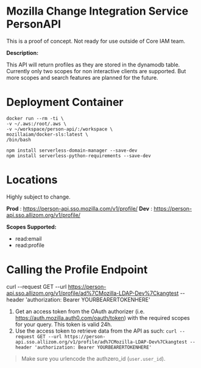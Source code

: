 # Mozilla Change Integration Service PersonAPI

This is a proof of concept.  Not ready for use outside of Core IAM team.

__Description:__

This API will return profiles as they are stored in the dynamodb table.  Currently only two scopes for non
interactive clients are supported.  But more scopes and search features are planned for the future.

# Deployment Container

```
docker run --rm -ti \
-v ~/.aws:/root/.aws \
-v ~/workspace/person-api/:/workspace \
mozillaiam/docker-sls:latest \
/bin/bash

npm install serverless-domain-manager --save-dev
npm install serverless-python-requirements --save-dev
```

# Locations
Highly subject to change.


__Prod__ : https://person-api.sso.mozilla.com/v1/profile/
__Dev__ : https://person-api.sso.allizom.org/v1/profile/


__Scopes Supported:__
  - read:email
  - read:profile

# Calling the Profile Endpoint

 curl --request GET --url https://person-api.sso.allizom.org/v1/profile/ad%7CMozilla-LDAP-Dev%7Ckangtest --header 'authorization: Bearer YOURBEARERTOKENHERE'

1. Get an access token from the OAuth authorizer (i.e. https://auth.mozilla.auth0.com/oauth/token) with the required scopes for your query. This token is valid 24h.
2. Use the access token to retrieve data from the API as such: `curl --request GET --url https://person-api.sso.allizom.org/v1/profile/ad%7CMozilla-LDAP-Dev%7Ckangtest --header 'authorization: Bearer YOURBEARERTOKENHERE'`


> Make sure you urlencode the authzero_id (`user.user_id`).
